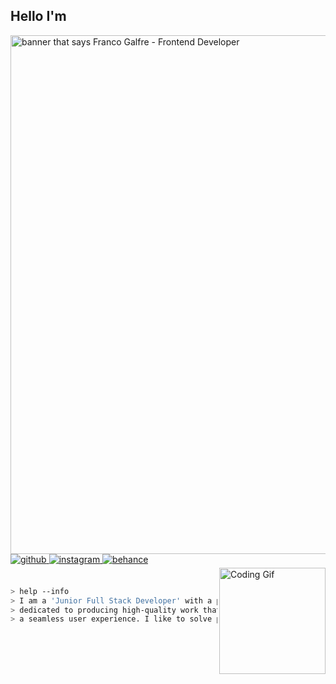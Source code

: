 <h2>Hello I'm</h2> 

<img src="https://i.imgur.com/iULdXny.png" alt="banner that says Franco Galfre - Frontend Developer" width="830px" heigth="200px" >

<a href="https://github.com/francogalfre" target="_blank">
  <img src=https://img.shields.io/badge/github-%2324292e.svg?&style=for-the-badge&logo=github&logoColor=white alt=github style="margin-bottom: 5px;" />
</a>
<a href="https://instagram.com/franco.code" target="_blank">
  <img src=https://img.shields.io/badge/instagram-%23000000.svg?&style=for-the-badge&logo=instagram&logoColor=white alt=instagram style="margin-bottom: 5px;" />
</a>
<a href="https://www.behance.net/franquitogalfre" target="_blank">
  <img src=https://img.shields.io/badge/behance-%23191919.svg?&style=for-the-badge&logo=behance&logoColor=white alt=behance style="margin-bottom: 5px;" />
</a>  

<br />

<div align="top">
  <img align="right" alt="Coding Gif" width="170" src="https://media3.giphy.com/media/IsGGkNl69uMSqgKB1c/giphy.gif" />
</div> 

<br />

````bash
> help --info
> I am a 'Junior Full Stack Developer' with a passion for creating beautiful websites. I am
> dedicated to producing high-quality work that not only looks great, but also delivers 
> a seamless user experience. I like to solve problems and 'be better every day' ❤
````
